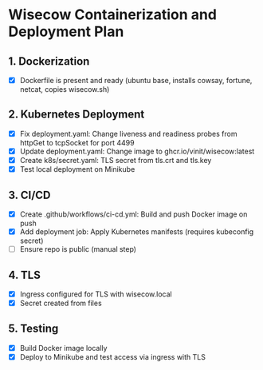 # Wisecow Containerization and Deployment Plan

## 1. Dockerization
- [x] Dockerfile is present and ready (ubuntu base, installs cowsay, fortune, netcat, copies wisecow.sh)

## 2. Kubernetes Deployment
- [x] Fix deployment.yaml: Change liveness and readiness probes from httpGet to tcpSocket for port 4499
- [x] Update deployment.yaml: Change image to ghcr.io/vinit/wisecow:latest
- [x] Create k8s/secret.yaml: TLS secret from tls.crt and tls.key
- [x] Test local deployment on Minikube

## 3. CI/CD
- [x] Create .github/workflows/ci-cd.yml: Build and push Docker image on push
- [x] Add deployment job: Apply Kubernetes manifests (requires kubeconfig secret)
- [ ] Ensure repo is public (manual step)

## 4. TLS
- [x] Ingress configured for TLS with wisecow.local
- [x] Secret created from files

## 5. Testing
- [x] Build Docker image locally
- [x] Deploy to Minikube and test access via ingress with TLS
